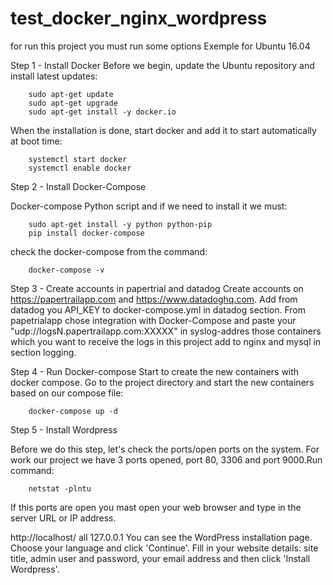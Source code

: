 # test_docker_nginx_wordpress

for run this project you must run some options
Exemple for Ubuntu 16.04

Step 1 - Install Docker
Before we begin, update the Ubuntu repository and install latest updates:

        sudo apt-get update
        sudo apt-get upgrade
        sudo apt-get install -y docker.io


When the installation is done, start docker and add it to start automatically at boot time:

        systemctl start docker
        systemctl enable docker

Step 2 - Install Docker-Compose

Docker-compose Python script and if we need to install it we must:

        sudo apt-get install -y python python-pip
        pip install docker-compose

check the docker-compose from the command:

        docker-compose -v

Step 3 - Create accounts in papertrial and datadog
Create accounts on https://papertrailapp.com and https://www.datadoghq.com. Add from datadog you API_KEY to docker-compose.yml in datadog section. 
From papetrialapp chose integration with Docker-Compose and paste your "udp://logsN.papertrailapp.com:XXXXX" in syslog-addres those containers which you want to receive the logs in this project add to nginx and mysql in section logging.

Step 4 - Run Docker-compose
Start to create the new containers with docker compose. Go to the project directory and start the new containers based on our compose file:

        docker-compose up -d

Step 5 - Install Wordpress

Before we do this step, let's check the ports/open ports on the system. For work our project we have 3 ports opened, port 80, 3306 and port 9000.Run command:

        netstat -plntu

If this ports are open you mast open your web browser and type in the server URL or IP address.

http://localhost/
all
127.0.0.1
You can see the WordPress installation page. Choose your language and click 'Continue'.
Fill in your website details:
site title, admin user and password, your email address and then click 'Install Wordpress'.

